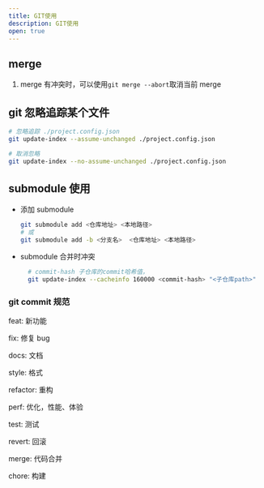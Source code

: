 ```yaml
---
title: GIT使用
description: GIT使用
open: true
---
```


## merge

1. merge 有冲突时，可以使用`git merge --abort`取消当前 merge

## git 忽略追踪某个文件

```bash
# 忽略追踪 ./project.config.json
git update-index --assume-unchanged ./project.config.json

# 取消忽略
git update-index --no-assume-unchanged ./project.config.json
```

## submodule 使用

- 添加 submodule

  ```bash
  git submodule add <仓库地址> <本地路径>
  # 或
  git submodule add -b <分支名>  <仓库地址> <本地路径>
  ```

- submodule 合并时冲突

  ```bash
    # commit-hash 子仓库的commit哈希值，
    git update-index --cacheinfo 160000 <commit-hash> "<子仓库path>"

  ```

### git commit 规范

feat: 新功能

fix: 修复 bug

docs: 文档

style: 格式

refactor: 重构

perf: 优化，性能、体验

test: 测试

revert: 回滚

merge: 代码合并

chore: 构建
